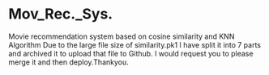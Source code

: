 # Mov_Rec._Sys.
Movie recommendation system based on cosine similarity and KNN Algorithm
Due to the large file size of similarity.pk1 I have split it into 7 parts and archived it to upload that file to Github.
I would request you to please merge it and then deploy.Thankyou.
